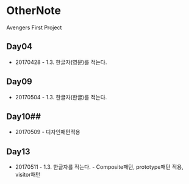 # OtherNote
Avengers First Project

## Day04 ##
* 20170428 - 1.3. 한글자(영문)를 적는다.

## Day09 ##
* 20170504 - 1.3. 한글자(한글)를 적는다.

## Day10##
* 20170509 - 디자인패턴적용

## Day13 ##
* 20170511 - 1.3. 한글자를 적는다. - Composite패턴, prototype패턴 적용, visitor패턴
